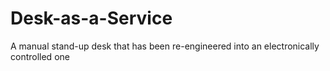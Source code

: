 # Desk-as-a-Service
A manual stand-up desk that has been re-engineered into an electronically controlled one
